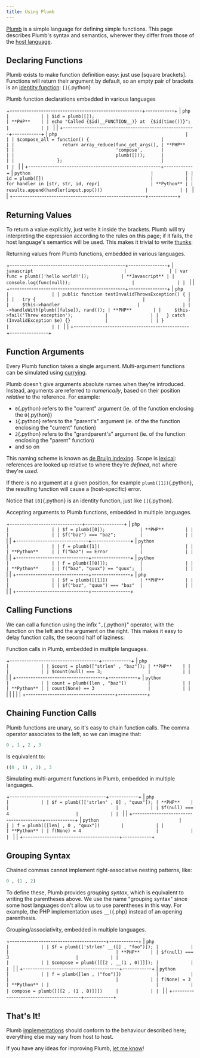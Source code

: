 ```yaml
---
title: Using Plumb
---
```

[Plumb](index.html) is a simple language for defining simple functions. This page describes Plumb's syntax and semantics, wherever they differ from those of the [host language](implementations.html).

## Declaring Functions ##

Plumb exists to make function definition easy: just use [square brackets]. Functions will return their argument by default, so an empty pair of brackets is an [identity function](http://en.wikipedia.org/wiki/Identity_function): `[]`{.python}

<div class="summarise">
 <span class="summary">
  Plumb function declarations embedded in various languages
 </span>

+-------------------------------------------------------+------------+
| ```php                                                |            |
| $id = plumb([]);                                      | **PHP**    |
| echo "Called {$id(__FUNCTION__)} at  {$id(time())}";  |            |
| ```                                                   |            |
+-------------------------------------------------------+------------+
| ```php                                                |            |
| $compose_all = function() {                           |            |
|                  return array_reduce(func_get_args(), | **PHP**    |
|                                      'compose',       |            |
|                                      plumb([]));      |            |
|                };                                     |            |
| ```                                                   |            |
+-------------------------------------------------------+------------+
| ```python                                             |            |
| id = plumb([])                                        |            |
| for handler in [str, str, id, repr]                   | **Python** |
|   results.append(handler(input.pop()))                |            |
| ```                                                   |            |
+-------------------------------------------------------+------------+

</div>

## Returning Values ##

To return a value explicitly, just write it inside the brackets. Plumb will try interpreting the expression according to the rules on this page; if it fails, the host language's semantics will be used. This makes it trivial to write [thunks](http://en.wikipedia.org/wiki/Thunk#Functional_programming):

<div class="summarise">
 <span class="summary">
  Returning values from Plumb functions, embedded in various languages.
 </span>

+------------------------------------------------+----------------+
| ```javascript                                  |                |
| var func = plumb(['hello world!']);            | **Javascript** |
| console.log(func(null));                       |                |
| ```                                            |                |
+------------------------------------------------+----------------+
| ```php                                         |                |
| public function testInvalidThrowsException() { |                |
|   try {                                        |                |
|     $this->handler                             |                |
|          ->handleWith(plumb([false]), rand()); | **PHP**        |
|     $this->fail('Threw exception');            |                |
|   } catch (InvalidException $e) {}             |                |
| }                                              |                |
| ```                                            |                |
+------------------------------------------------+----------------+

</div>

## Function Arguments ##

Every Plumb function takes a single argument. Multi-argument functions can be simulated using [currying](http://en.wikipedia.org/wiki/Currying).

Plumb doesn't give arguments absolute names when they're introduced. Instead, arguments are referred to *numerically*, based on their position *relative* to the reference. For example:

 - `0`{.python} refers to the "current" argument (ie. of the function enclosing the `0`{.python})
 - `1`{.python} refers to the "parent's" argument (ie. of the the function enclosing the "current" function)
 - `2`{.python} refers to the "grandparent's" argument (ie. of the function enclosing the "parent" function)
 - and so on

This naming scheme is known as [de Bruijn indexing](http://en.wikipedia.org/wiki/De_Bruijn_index). Scope is [lexical](http://en.wikipedia.org/wiki/Lexical_scope#Lexical_scoping): references are looked up relative to where they're *defined*, not where they're *used*.

If there is no argument at a given position, for example `plumb([1])`{.python}, the resulting function will cause a (host-specific) error.

Notice that `[0]`{.python} is an identity function, just like `[]`{.python}.

<div class="summarise">
 <span class="summary">
  Accepting arguments to Plumb functions, embedded in multiple languages.
 </span>

+------------------------------+----------------+
| ```php                       |                |
| $f = plumb([0]);             | **PHP**        |
|                              |                |
| $f("baz") === "baz";         |                |
| ```                          |                |
+------------------------------+----------------+
| ```python                    |                |
| f = plumb([1])               |                |
|                              | **Python**     |
| f("baz") == Error            |                |
| ```                          |                |
+------------------------------+----------------+
| ```python                    |                |
| f = plumb([[0]]);            |                |
|                              | **Python**     |
| f("baz", "quux") == "quux";  |                |
| ```                          |                |
+------------------------------+----------------+
| ```php                       |                |
| $f = plumb([[1]])            | **PHP**        |
|                              |                |
| $f("baz", "quux") === "baz"  |                |
| ```                          |                |
+------------------------------+----------------+

</div>

## Calling Functions ##

We can call a function using the infix "`,`{.python}" operator, with the function on the left and the argument on the right. This makes it easy to delay function calls, the second half of laziness:

<div class="summarise">
 <span class="summary">
  Function calls in Plumb, embedded in multiple languages.
 </span>

+-------------------------------------+------------+
| ```php                              |            |
| $count = plumb(["strlen" , "baz"]); | **PHP**    |
|                                     |            |
| $count(null) === 3;                 |            |
| ```                                 |            |
+-------------------------------------+------------+
| ```python                           |            |
| count = plumb([len , "baz"])        |            |
|                                     | **Python** |
| count(None) == 3                    |            |
| ```                                 |            |
|                                     |            |
+-------------------------------------+------------+

## Chaining Function Calls ##

Plumb functions are unary, so it's easy to chain function calls. The comma operator associates to the left, so we can imagine that:

```python
0 , 1 , 2 , 3
```

Is equivalent to:

```python
((0 , 1) , 2) , 3
```

<div class="summarise">
 <span class="summary">
  Simulating multi-argument functions in Plumb, embedded in multiple languages.
 </span>

+----------------------------------------+------------+
| ```php                                 |            |
| $f = plumb([['strlen' , 0] , "quux"]); | **PHP**    |
|                                        |            |
| $f(null) === 4                         |            |
| ```                                    |            |
+----------------------------------------+------------+
| ```python                              |            |
| f = plumb([[len] , 0 , "quux"])        |            |
|                                        | **Python** |
| f(None) = 4                            |            |
| ```                                    |            |
+----------------------------------------+------------+

</div>

## Grouping Syntax ##

Chained commas cannot implement right-associative nesting patterns, like:

```python
0 , (1 , 2)
```

To define these, Plumb provides *grouping syntax*, which is equivalent to writing the parentheses above. We use the name "grouping syntax" since some host languages don't allow us to use parentheses in this way. For example, the PHP implementation uses `__(`{.php} instead of an opening parenthesis.

<div class="summarise">
 <span class="summary">
  Grouping/associativity, embedded in multiple languages.
 </span>

+----------------------------------------+------------+
| ```php                                 |            |
| $f = plumb(['strlen' __([] , "foo")]); |            |
|                                        | **PHP**    |
| $f(null) === 3                         |            |
|                                        |            |
| $compose = plumb([[[2 , __(1 , 0)]]]); |            |
| ```                                    |            |
+----------------------------------------+------------+
| ```python                              |            |
| f = plumb([len , ("foo")])             |            |
|                                        |            |
| f(None) = 3                            | **Python** |
|                                        |            |
| compose = plumb([[[2 , (1 , 0)]]])     |            |
| ```                                    |            |
+----------------------------------------+------------+

</div>

## That's It! ##

Plumb [implementations](implementations.html) should conform to the behaviour described here; everything else may vary from host to host.

If you have any ideas for improving Plumb, [let me know](/contact.html)!

